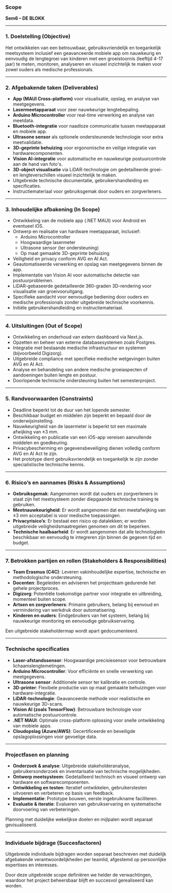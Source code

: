 ### Scope

**Sem6 – DE BLOKK**

---

### 1. Doelstelling (Objective)
Het ontwikkelen van een betrouwbaar, gebruiksvriendelijk en toegankelijk meetsysteem inclusief een geavanceerde mobiele app om nauwkeurig en eenvoudig de lengtegroei van kinderen met een groeistoornis (leeftijd 4-17 jaar) te meten, monitoren, analyseren en visueel inzichtelijk te maken voor zowel ouders als medische professionals.

---

### 2. Afgebakende taken (Deliverables)
- **App (MAUI Cross-platform)** voor visualisatie, opslag, en analyse van meetgegevens.
- **Lasermeetapparaat** voor zeer nauwkeurige lengtebepaling.
- **Arduino Microcontroller** voor real-time verwerking en analyse van meetdata.
- **Bluetooth-integratie** voor naadloze communicatie tussen meetapparaat en mobiele app.
- **Ultrasone sensor** als optionele ondersteunende technologie voor extra meetvalidatie.
- **3D-geprinte behuizing** voor ergonomische en veilige integratie van hardwarecomponenten.
- **Vision AI-integratie** voor automatische en nauwkeurige postuurcontrole aan de hand van foto's.
- **3D-object visualisatie** via LiDAR-technologie om gedetailleerde groei- en lengteverschillen visueel inzichtelijk te maken.
- Uitgebreide technische documentatie, gebruikershandleiding en specificaties.
- Instructiemateriaal voor gebruiksgemak door ouders en zorgverleners.

---

### 3. Inhoudelijke afbakening (In Scope)
- Ontwikkeling van de mobiele app (.NET MAUI) voor Android en eventueel iOS.
- Ontwerp en realisatie van hardware meetapparaat, inclusief:
  - Arduino Microcontroller
  - Hoogwaardige lasermeter
  - Ultrasone sensor (ter ondersteuning)
  - Op maat gemaakte 3D-geprinte behuizing
- Veiligheid en privacy conform AVG en AI Act.
- Geautomatiseerde verwerking en opslag van meetgegevens binnen de app.
- Implementatie van Vision AI voor automatische detectie van postuurproblemen.
- LiDAR-gebaseerde gedetailleerde 360-graden 3D-rendering voor visualisatie van groeivooruitgang.
- Specifieke aandacht voor eenvoudige bediening door ouders en medische professionals zonder uitgebreide technische voorkennis.
- Initiële gebruikershandleiding en instructiemateriaal.

---

### 4. Uitsluitingen (Out of Scope)
- Ontwikkeling en onderhoud van extern dashboard via Next.js.
- Opzetten en beheer van externe databasesystemen zoals Postgres.
- Integratie met bestaande medische infrastructuur en systemen (bijvoorbeeld Digizorg).
- Uitgebreide compliance met specifieke medische wetgevingen buiten AVG en AI Act.
- Analyse en behandeling van andere medische groeiaspecten of aandoeningen buiten lengte en postuur.
- Doorlopende technische ondersteuning buiten het semesterproject.

---

### 5. Randvoorwaarden (Constraints)
- Deadline beperkt tot de duur van het lopende semester.
- Beschikbaar budget en middelen zijn beperkt en bepaald door de onderwijsinstelling.
- Nauwkeurigheid van de lasermeter is beperkt tot een maximale afwijking van ±3 mm.
- Ontwikkeling en publicatie van een iOS-app vereisen aanvullende middelen en goedkeuring.
- Privacybescherming en gegevensbeveiliging dienen volledig conform AVG en AI Act te zijn.
- Het prototype dient gebruiksvriendelijk en toegankelijk te zijn zonder specialistische technische kennis.

---

### 6. Risico’s en aannames (Risks & Assumptions)
- **Gebruiksgemak**: Aangenomen wordt dat ouders en zorgverleners in staat zijn het meetsysteem zonder diepgaande technische training te gebruiken.
- **Meetnauwkeurigheid**: Er wordt aangenomen dat een meetafwijking van ±3 mm acceptabel is voor medische toepassingen.
- **Privacyrisico’s**: Er bestaat een risico op datalekken; er worden uitgebreide veiligheidsmaatregelen genomen om dit te beperken.
- **Technische haalbaarheid**: Er wordt aangenomen dat alle technologieën beschikbaar en eenvoudig te integreren zijn binnen de gegeven tijd en budget.

---

### 7. Betrokken partijen en rollen (Stakeholders & Responsibilities)
- **Team Erasmus (C4C)**: Leveren vakinhoudelijke expertise, technische en methodologische ondersteuning.
- **Docenten**: Begeleiden en adviseren het projectteam gedurende het gehele projectproces.
- **Digizorg**: Potentiële toekomstige partner voor integratie en uitbreiding, momenteel buiten scope.
- **Artsen en zorgverleners**: Primaire gebruikers, belang bij eenvoud en vermindering van werkdruk door automatisering.
- **Kinderen en ouders**: Eindgebruikers van het systeem, belang bij nauwkeurige monitoring en eenvoudige gebruikservaring.

Een uitgebreide stakeholdermap wordt apart gedocumenteerd.

---

### Technische specificaties
- **Laser-afstandssensor**: Hoogwaardige precisiesensor voor betrouwbare lichaamslengtemetingen.
- **Arduino Microcontroller**: Voor efficiënte en snelle verwerking van meetgegevens.
- **Ultrasone sensor**: Additionele sensor ter kalibratie en controle.
- **3D-printer**: Flexibele productie van op maat gemaakte behuizingen voor hardware-integratie.
- **LiDAR-technologie**: Geavanceerde methode voor realistische en nauwkeurige 3D-scans.
- **Vision AI (zoals TensorFlow)**: Betrouwbare technologie voor automatische postuurcontrole.
- **.NET MAUI**: Optimale cross-platform oplossing voor snelle ontwikkeling van mobiele apps.
- **Cloudopslag (Azure/AWS)**: Gecertificeerde en beveiligde opslagoplossingen voor gevoelige data.

---

### Projectfasen en planning
- **Onderzoek & analyse**: Uitgebreide stakeholderanalyse, gebruikersonderzoek en inventarisatie van technische mogelijkheden.
- **Ontwerp meetsysteem**: Gedetailleerd technisch en visueel ontwerp van hardware en softwarecomponenten.
- **Ontwikkeling en testen**: Iteratief ontwikkelen, gebruikerstesten uitvoeren en verbeteren op basis van feedback.
- **Implementatie**: Prototype bouwen, eerste ingebruikname faciliteren.
- **Evaluatie & iteratie**: Evalueren van gebruikservaring en systematische doorvoering van verbeteringen.

Planning met duidelijke wekelijkse doelen en mijlpalen wordt separaat gevisualiseerd.

---

### Individuele bijdrage (Succesfactoren)
Uitgebreide individuele bijdragen worden separaat beschreven met duidelijk afgebakende verantwoordelijkheden per teamlid, afgestemd op persoonlijke expertises en interesses.

Door deze uitgebreide scope definiëren we helder de verwachtingen, waardoor het project beheersbaar blijft en succesvol gerealiseerd kan worden.

